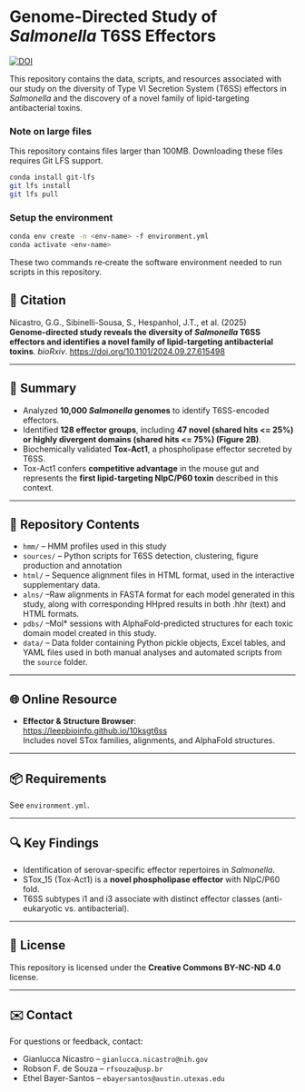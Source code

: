# Genome-Directed Study of *Salmonella* T6SS Effectors

[![DOI](https://img.shields.io/badge/DOI-10.1101/2024.09.27.615498-blue)](https://doi.org/10.1101/2024.09.27.615498)

This repository contains the data, scripts, and resources associated with our study on the diversity of Type VI Secretion System (T6SS) effectors in *Salmonella* and the discovery of a novel family of lipid-targeting antibacterial toxins.

### Note on large files

This repository contains files larger than 100MB. Downloading these files requires Git LFS support.

```bash
conda install git-lfs
git lfs install
git lfs pull
```

### Setup the environment

```bash
conda env create -n <env-name> -f environment.yml
conda activate <env-name>
```

These two commands re‑create the software environment needed to run scripts in this repository.

## 📰 Citation

Nicastro, G.G., Sibinelli-Sousa, S., Hespanhol, J.T., et al. (2025)  
**Genome-directed study reveals the diversity of *Salmonella* T6SS effectors and identifies a novel family of lipid-targeting antibacterial toxins**. *bioRxiv*. https://doi.org/10.1101/2024.09.27.615498

---

## 🧬 Summary

- Analyzed **10,000 *Salmonella* genomes** to identify T6SS-encoded effectors.
- Identified **128 effector groups**, including **47 novel (shared hits <= 25%) or highly divergent domains (shared hits <= 75%) (Figure 2B)**.
- Biochemically validated **Tox-Act1**, a phospholipase effector secreted by T6SS.
- Tox-Act1 confers **competitive advantage** in the mouse gut and represents the **first lipid-targeting NlpC/P60 toxin** described in this context.

---

## 🔬 Repository Contents

- `hmm/` – HMM profiles used in this study
- `sources/` – Python scripts for T6SS detection, clustering, figure production and annotation
- `html/` – Sequence alignment files in HTML format, used in the interactive supplementary data.
- `alns/` –Raw alignments in FASTA format for each model generated in this study, along with corresponding HHpred results in both .hhr (text) and HTML formats.
- `pdbs/` –Mol* sessions with AlphaFold-predicted structures for each toxic domain model created in this study.
- `data/` – Data folder containing Python pickle objects, Excel tables, and YAML files used in both manual analyses and automated scripts from the `source` folder.

---

## 🌐 Online Resource

- **Effector & Structure Browser**:  
  https://leepbioinfo.github.io/10ksgt6ss  
  Includes novel STox families, alignments, and AlphaFold structures.

---

## 📦 Requirements

See `environment.yml`.

---

## 🔍 Key Findings

- Identification of serovar-specific effector repertoires in *Salmonella*.
- STox_15 (Tox-Act1) is a **novel phospholipase effector** with NlpC/P60 fold.
- T6SS subtypes i1 and i3 associate with distinct effector classes (anti-eukaryotic vs. antibacterial).

---

## 📄 License

This repository is licensed under the **Creative Commons BY-NC-ND 4.0** license.

---

## ✉️ Contact

For questions or feedback, contact:

- Gianlucca Nicastro – `gianlucca.nicastro@nih.gov`
- Robson F. de Souza – `rfsouza@usp.br`
- Ethel Bayer-Santos – `ebayersantos@austin.utexas.edu`
